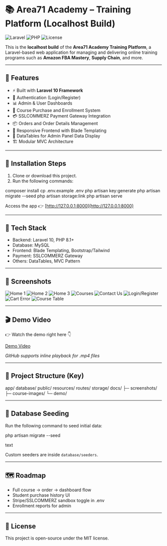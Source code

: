 # 📚 Area71 Academy – Training Platform (Localhost Build)

![Laravel](https://img.shields.io/badge/Laravel-10.x-red)
![PHP](https://img.shields.io/badge/PHP-%3E=8.1-blue)
![License](https://img.shields.io/badge/License-MIT-green)

This is the **localhost build** of the **Area71 Academy Training Platform**, a Laravel-based web application for managing and delivering online training programs such as **Amazon FBA Mastery**, **Supply Chain**, and more.

---

## 🔧 Features

- ⚡ Built with **Laravel 10 Framework**
- 🔑 Authentication (Login/Register)
- 📊 Admin & User Dashboards
- 🛒 Course Purchase and Enrollment System
- 💳 SSLCOMMERZ Payment Gateway Integration
- 📦 Orders and Order Details Management
- 🎨 Responsive Frontend with Blade Templating
- 📑 DataTables for Admin Panel Data Display
- 🏗️ Modular MVC Architecture

---

## 🚀 Installation Steps

1. Clone or download this project.
2. Run the following commands:

composer install
cp .env.example .env
php artisan key:generate
php artisan migrate --seed
php artisan storage:link
php artisan serve


Access the app 👉 [http://127.0.0.1:8000](http://127.0.0.1:8000)

---
 
## 🧰 Tech Stack

- Backend: Laravel 10, PHP 8.1+
- Database: MySQL
- Frontend: Blade Templating, Bootstrap/Tailwind
- Payment: SSLCOMMERZ Gateway
- Others: DataTables, MVC Pattern

---
## 📸 Screenshots

![Home 1](screenshots/home1.png)
![Home 2](screenshots/home2.png)
![Home 3](screenshots/home%203%20.png)
![Courses](screenshots/courses%20.png)
![Contact Us](screenshots/contact%20us.png)
![Login/Register](screenshots/login%20or%20register%20page%20.png)
![Cart Error](screenshots/addto%20cart%20error%20without%20login%20.png)
![Course Table](screenshots/Course%20database%20table%20.png)

---

## 🎬 Demo Video

👉 Watch the demo right here 👇

[Demo Video](screenshots/2025-08-23-00-10-58.mp4)

_GitHub supports inline playback for .mp4 files_

---

## 📂 Project Structure (Key)

app/
database/
public/
resources/
routes/
storage/
docs/
├─ screenshots/
├─ course-images/
└─ demo/


---

## 🧪 Database Seeding

Run the following command to seed initial data:

php artisan migrate --seed

text

Custom seeders are inside `database/seeders`.

---

## 🗺️ Roadmap

- Full course → order → dashboard flow
- Student purchase history UI
- Stripe/SSLCOMMERZ sandbox toggle in .env
- Enrollment reports for admin

---

## 📄 License

This project is open-source under the MIT license.
